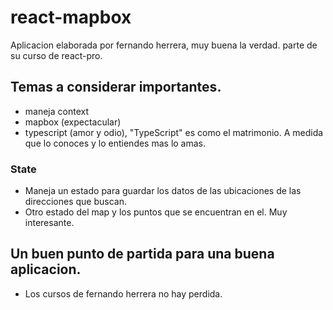 # react-mapbox

Aplicacion elaborada por fernando herrera, muy buena la verdad.
parte de su curso de react-pro.

## Temas a considerar importantes.

- maneja context
- mapbox (expectacular)
- typescript (amor y odio), "TypeScript" es como el matrimonio. A medida que lo conoces y lo entiendes mas lo amas.

### State

- Maneja un estado para guardar los datos de las ubicaciones de las direcciones que buscan.
- Otro estado del map y los puntos que se encuentran en el. Muy interesante.

## Un buen punto de partida para una buena aplicacion.

- Los cursos de fernando herrera no hay perdida.
